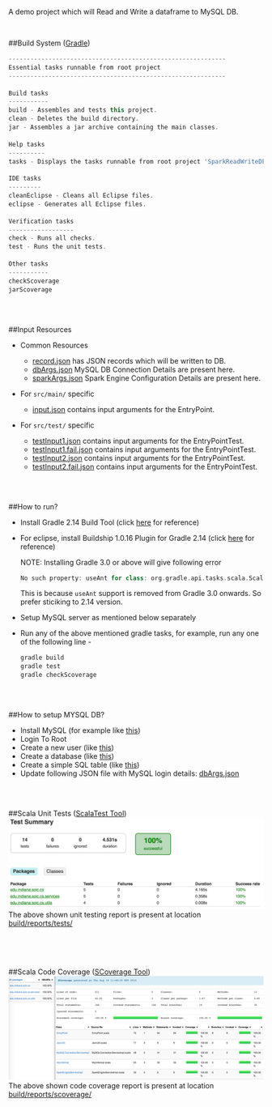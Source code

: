 A demo project which will Read and Write a dataframe to MySQL DB. 

<br>

##Build System  ([Gradle](https://discuss.gradle.org/t/gradle-2-14-released/18040))

```gradle
------------------------------------------------------------
Essential tasks runnable from root project
------------------------------------------------------------

Build tasks
-----------
build - Assembles and tests this project.
clean - Deletes the build directory.
jar - Assembles a jar archive containing the main classes.

Help tasks
----------
tasks - Displays the tasks runnable from root project 'SparkReadWriteDF'.

IDE tasks
---------
cleanEclipse - Cleans all Eclipse files.
eclipse - Generates all Eclipse files.

Verification tasks
------------------
check - Runs all checks.
test - Runs the unit tests.

Other tasks
-----------
checkScoverage
jarScoverage
```

<br><br>

##Input Resources
- Common Resources

  - [record.json](resources/main/record.json) has JSON records which will be written to DB.
  - [dbArgs.json](resources/main/dbArgs.json) MySQL DB Connection Details are present here.
  - [sparkArgs.json](resources/main/sparkArgs.json) Spark Engine Configuration Details are present here.

- For ```src/main/``` specific

  - [input.json](resources/main/input.json) contains input arguments for the EntryPoint.

- For ```src/test/``` specific

  - [testInput1.json](resources/test/testInput1.json)  contains input arguments for the EntryPointTest.
  - [testInput1.fail.json](resources/test/testInput1.fail.json)   contains input arguments for the EntryPointTest.
  - [testInput2.json](resources/test/testInput2.json)   contains input arguments for the EntryPointTest.
  - [testInput2.fail.json](resources/test/testInput2.fail.json)   contains input arguments for the EntryPointTest.

<br><br>

##How to run?
- Install Gradle 2.14 Build Tool (click [here](https://www.javacodegeeks.com/2013/04/how-to-install-gradle-2.html) for reference)
- For eclipse, install Buildship 1.0.16 Plugin for Gradle 2.14 (click [here](https://projects.eclipse.org/projects/tools.buildship/releases/1.0.16) for reference)

    NOTE: Installing Gradle 3.0 or above will give following error
    ```gradle
    No such property: useAnt for class: org.gradle.api.tasks.scala.ScalaCompileOptions
    ```
    This is because ```useAnt``` support is removed from Gradle 3.0 onwards. So prefer sticiking to 2.14 version.
- Setup MySQL server as mentioned below separately
- Run any of the above mentioned gradle tasks, for example, run any one of the following line - 
    ```gradle
    gradle build
    gradle test
    gradle checkScoverage
    ```

<br><br>

##How to setup MYSQL DB?
- Install MySQL (for example like [this](https://www.digitalocean.com/community/tutorials/how-to-install-mysql-on-ubuntu-14-04))
- Login To Root
- Create a new user (like [this](https://www.digitalocean.com/community/tutorials/how-to-create-a-new-user-and-grant-permissions-in-mysql))
- Create a database (like [this](http://www.liquidweb.com/kb/create-a-mysql-database-on-linux-via-command-line/))
- Create a simple SQL table (like [this](http://www.w3schools.com/sql/sql_autoincrement.asp))
- Update following JSON file with MySQL login details: [dbArgs.json](resources/main/dbArgs.json)

<br><br>

##Scala Unit Tests   ([ScalaTest Tool](http://www.scalatest.org/about))
![Scala Unit Testing Report](resources/images/test.summary.png)
The above shown unit testing report is present at location [build/reports/tests/](build/reports/tests/)

<br><br><br>

##Scala Code Coverage  ([SCoverage Tool](http://scoverage.org/))
![Scala Code Coverage Report](resources/images/reportScoverage.png)
The above shown code coverage report is present at location [build/reports/scoverage/](build/reports/scoverage/)

<br><br><br>
